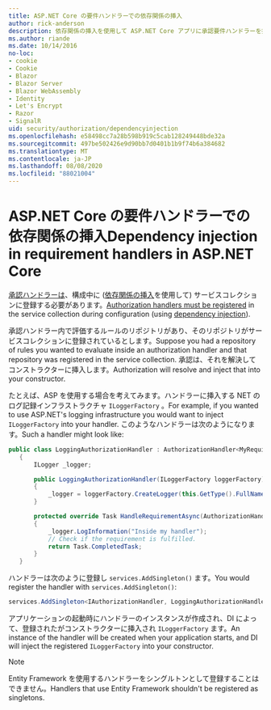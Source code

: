 ```yaml
---
title: ASP.NET Core の要件ハンドラーでの依存関係の挿入
author: rick-anderson
description: 依存関係の挿入を使用して ASP.NET Core アプリに承認要件ハンドラーを挿入する方法について説明します。
ms.author: riande
ms.date: 10/14/2016
no-loc:
- cookie
- Cookie
- Blazor
- Blazor Server
- Blazor WebAssembly
- Identity
- Let's Encrypt
- Razor
- SignalR
uid: security/authorization/dependencyinjection
ms.openlocfilehash: e58498cc7a28b598b919c5cab128249448bde32a
ms.sourcegitcommit: 497be502426e9d90bb7d0401b1b9f74b6a384682
ms.translationtype: MT
ms.contentlocale: ja-JP
ms.lasthandoff: 08/08/2020
ms.locfileid: "88021004"
---
```

# <a name="dependency-injection-in-requirement-handlers-in-aspnet-core"></a><span data-ttu-id="c148d-103">ASP.NET Core の要件ハンドラーでの依存関係の挿入</span><span class="sxs-lookup"><span data-stu-id="c148d-103">Dependency injection in requirement handlers in ASP.NET Core</span></span>

<a name="security-authorization-di"></a>

<span data-ttu-id="c148d-104">[承認ハンドラーは](xref:security/authorization/policies#handler-registration)、構成中に ([依存関係の挿入](xref:fundamentals/dependency-injection)を使用して) サービスコレクションに登録する必要があります。</span><span class="sxs-lookup"><span data-stu-id="c148d-104">[Authorization handlers must be registered](xref:security/authorization/policies#handler-registration) in the service collection during configuration (using [dependency injection](xref:fundamentals/dependency-injection)).</span></span>

<span data-ttu-id="c148d-105">承認ハンドラー内で評価するルールのリポジトリがあり、そのリポジトリがサービスコレクションに登録されているとします。</span><span class="sxs-lookup"><span data-stu-id="c148d-105">Suppose you had a repository of rules you wanted to evaluate inside an authorization handler and that repository was registered in the service collection.</span></span> <span data-ttu-id="c148d-106">承認は、それを解決してコンストラクターに挿入します。</span><span class="sxs-lookup"><span data-stu-id="c148d-106">Authorization will resolve and inject that into your constructor.</span></span>

<span data-ttu-id="c148d-107">たとえば、ASP を使用する場合を考えてみます。ハンドラーに挿入する NET のログ記録インフラストラクチャ `ILoggerFactory` 。</span><span class="sxs-lookup"><span data-stu-id="c148d-107">For example, if you wanted to use ASP.NET's logging infrastructure you would want to inject `ILoggerFactory` into your handler.</span></span> <span data-ttu-id="c148d-108">このようなハンドラーは次のようになります。</span><span class="sxs-lookup"><span data-stu-id="c148d-108">Such a handler might look like:</span></span>

```csharp
public class LoggingAuthorizationHandler : AuthorizationHandler<MyRequirement>
   {
       ILogger _logger;

       public LoggingAuthorizationHandler(ILoggerFactory loggerFactory)
       {
           _logger = loggerFactory.CreateLogger(this.GetType().FullName);
       }

       protected override Task HandleRequirementAsync(AuthorizationHandlerContext context, MyRequirement requirement)
       {
           _logger.LogInformation("Inside my handler");
           // Check if the requirement is fulfilled.
           return Task.CompletedTask;
       }
   }
   ```

<span data-ttu-id="c148d-109">ハンドラーは次のように登録し `services.AddSingleton()` ます。</span><span class="sxs-lookup"><span data-stu-id="c148d-109">You would register the handler with `services.AddSingleton()`:</span></span>

```csharp
services.AddSingleton<IAuthorizationHandler, LoggingAuthorizationHandler>();
```

<span data-ttu-id="c148d-110">アプリケーションの起動時にハンドラーのインスタンスが作成され、DI によって、登録されたがコンストラクターに挿入され `ILoggerFactory` ます。</span><span class="sxs-lookup"><span data-stu-id="c148d-110">An instance of the handler will be created when your application starts, and DI will inject the registered `ILoggerFactory` into your constructor.</span></span>

> [!NOTE]
> <span data-ttu-id="c148d-111">Entity Framework を使用するハンドラーをシングルトンとして登録することはできません。</span><span class="sxs-lookup"><span data-stu-id="c148d-111">Handlers that use Entity Framework shouldn't be registered as singletons.</span></span>
